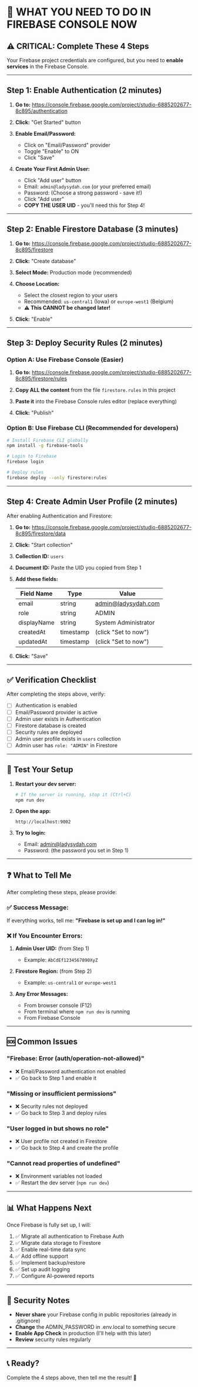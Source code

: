 # 🎯 WHAT YOU NEED TO DO IN FIREBASE CONSOLE NOW

## ⚠️ CRITICAL: Complete These 4 Steps

Your Firebase project credentials are configured, but you need to **enable services** in the Firebase Console.

---

## Step 1: Enable Authentication (2 minutes)

1. **Go to:** https://console.firebase.google.com/project/studio-6885202677-8c895/authentication

2. **Click:** "Get Started" button

3. **Enable Email/Password:**

   - Click on "Email/Password" provider
   - Toggle "Enable" to ON
   - Click "Save"

4. **Create Your First Admin User:**
   - Click "Add user" button
   - Email: `admin@ladysydah.com` (or your preferred email)
   - Password: (Choose a strong password - save it!)
   - Click "Add user"
   - **COPY THE USER UID** - you'll need this for Step 4!

---

## Step 2: Enable Firestore Database (3 minutes)

1. **Go to:** https://console.firebase.google.com/project/studio-6885202677-8c895/firestore

2. **Click:** "Create database"

3. **Select Mode:** Production mode (recommended)

4. **Choose Location:**

   - Select the closest region to your users
   - Recommended: `us-central1` (Iowa) or `europe-west1` (Belgium)
   - **⚠️ This CANNOT be changed later!**

5. **Click:** "Enable"

---

## Step 3: Deploy Security Rules (2 minutes)

### Option A: Use Firebase Console (Easier)

1. **Go to:** https://console.firebase.google.com/project/studio-6885202677-8c895/firestore/rules

2. **Copy ALL the content** from the file `firestore.rules` in this project

3. **Paste it** into the Firebase Console rules editor (replace everything)

4. **Click:** "Publish"

### Option B: Use Firebase CLI (Recommended for developers)

```bash
# Install Firebase CLI globally
npm install -g firebase-tools

# Login to Firebase
firebase login

# Deploy rules
firebase deploy --only firestore:rules
```

---

## Step 4: Create Admin User Profile (2 minutes)

After enabling Authentication and Firestore:

1. **Go to:** https://console.firebase.google.com/project/studio-6885202677-8c895/firestore/data

2. **Click:** "Start collection"

3. **Collection ID:** `users`

4. **Document ID:** Paste the UID you copied from Step 1

5. **Add these fields:**

   | Field Name  | Type      | Value                |
   | ----------- | --------- | -------------------- |
   | email       | string    | admin@ladysydah.com  |
   | role        | string    | ADMIN                |
   | displayName | string    | System Administrator |
   | createdAt   | timestamp | (click "Set to now") |
   | updatedAt   | timestamp | (click "Set to now") |

6. **Click:** "Save"

---

## ✅ Verification Checklist

After completing the steps above, verify:

- [ ] Authentication is enabled
- [ ] Email/Password provider is active
- [ ] Admin user exists in Authentication
- [ ] Firestore database is created
- [ ] Security rules are deployed
- [ ] Admin user profile exists in `users` collection
- [ ] Admin user has `role: "ADMIN"` in Firestore

---

## 🚀 Test Your Setup

1. **Restart your dev server:**

   ```bash
   # If the server is running, stop it (Ctrl+C)
   npm run dev
   ```

2. **Open the app:**

   ```
   http://localhost:9002
   ```

3. **Try to login:**
   - Email: admin@ladysydah.com
   - Password: (the password you set in Step 1)

---

## ❓ What to Tell Me

After completing these steps, please provide:

### ✅ Success Message:

If everything works, tell me: **"Firebase is set up and I can log in!"**

### ❌ If You Encounter Errors:

1. **Admin User UID:** (from Step 1)

   - Example: `AbCdEf1234567890XyZ`

2. **Firestore Region:** (from Step 2)

   - Example: `us-central1` or `europe-west1`

3. **Any Error Messages:**
   - From browser console (F12)
   - From terminal where `npm run dev` is running
   - From Firebase Console

---

## 🆘 Common Issues

### "Firebase: Error (auth/operation-not-allowed)"

- ❌ Email/Password authentication not enabled
- ✅ Go back to Step 1 and enable it

### "Missing or insufficient permissions"

- ❌ Security rules not deployed
- ✅ Go back to Step 3 and deploy rules

### "User logged in but shows no role"

- ❌ User profile not created in Firestore
- ✅ Go back to Step 4 and create the profile

### "Cannot read properties of undefined"

- ❌ Environment variables not loaded
- ✅ Restart the dev server (`npm run dev`)

---

## 📊 What Happens Next

Once Firebase is fully set up, I will:

1. ✅ Migrate all authentication to Firebase Auth
2. ✅ Migrate data storage to Firestore
3. ✅ Enable real-time data sync
4. ✅ Add offline support
5. ✅ Implement backup/restore
6. ✅ Set up audit logging
7. ✅ Configure AI-powered reports

---

## 🔐 Security Notes

- **Never share** your Firebase config in public repositories (already in .gitignore)
- **Change** the ADMIN_PASSWORD in .env.local to something secure
- **Enable App Check** in production (I'll help with this later)
- **Review** security rules regularly

---

## 📞 Ready?

Complete the 4 steps above, then tell me the result! 🎉
